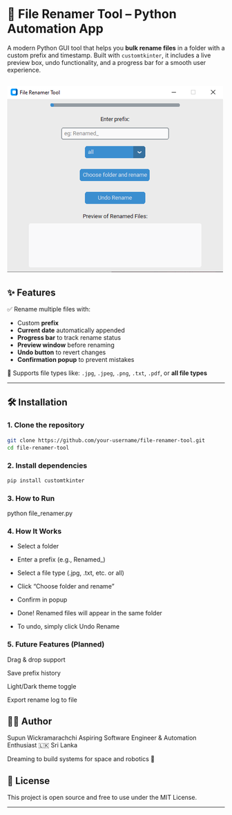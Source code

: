 # 📂 File Renamer Tool – Python Automation App

A modern Python GUI tool that helps you **bulk rename files** in a folder with a custom prefix and timestamp. Built with `customtkinter`, it includes a live preview box, undo functionality, and a progress bar for a smooth user experience.

![screenshot](screenshot.PNG) 
---

## ✨ Features

✅ Rename multiple files with:
- Custom **prefix**
- **Current date** automatically appended
- **Progress bar** to track rename status
- **Preview window** before renaming
- **Undo button** to revert changes
- **Confirmation popup** to prevent mistakes

🎯 Supports file types like: `.jpg`, `.jpeg`, `.png`, `.txt`, `.pdf`, or **all file types**

---

## 🛠️ Installation

### 1. Clone the repository
```bash
git clone https://github.com/your-username/file-renamer-tool.git
cd file-renamer-tool
```

### 2. Install dependencies
```bash
pip install customtkinter
```

### 3. How to Run
python file_renamer.py

### 4. How It Works

* Select a folder

* Enter a prefix (e.g., Renamed_)

* Select a file type (.jpg, .txt, etc. or all)

* Click “Choose folder and rename”

* Confirm in popup

* Done! Renamed files will appear in the same folder

* To undo, simply click Undo Rename

### 5. Future Features (Planned)
Drag & drop support

Save prefix history

Light/Dark theme toggle

Export rename log to file

## 👨‍💻 Author
Supun Wickramarachchi
Aspiring Software Engineer & Automation Enthusiast
🇱🇰 Sri Lanka

Dreaming to build systems for space and robotics 🚀

## 📃 License
This project is open source and free to use under the MIT License.

---